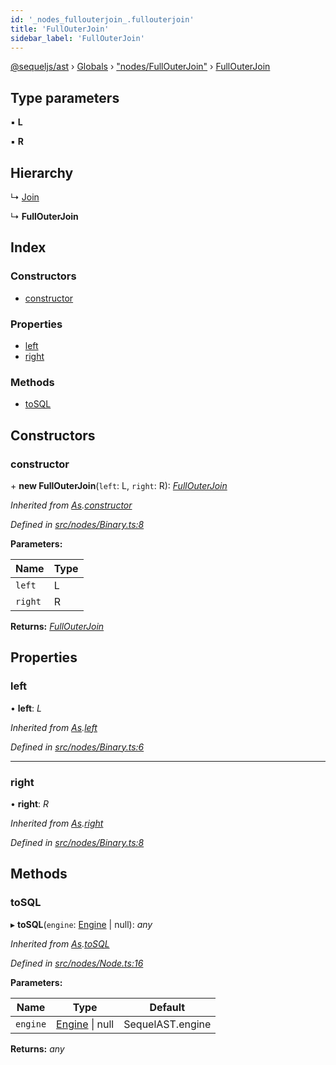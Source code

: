 ```yaml
---
id: '_nodes_fullouterjoin_.fullouterjoin'
title: 'FullOuterJoin'
sidebar_label: 'FullOuterJoin'
---
```


[@sequeljs/ast](../index.md) › [Globals](../globals.md) ›
["nodes/FullOuterJoin"](../modules/_nodes_fullouterjoin_.md) ›
[FullOuterJoin](_nodes_fullouterjoin_.fullouterjoin.md)

## Type parameters

▪ **L**

▪ **R**

## Hierarchy

↳ [Join](_nodes_join_.join.md)

↳ **FullOuterJoin**

## Index

### Constructors

- [constructor](_nodes_fullouterjoin_.fullouterjoin.md#constructor)

### Properties

- [left](_nodes_fullouterjoin_.fullouterjoin.md#left)
- [right](_nodes_fullouterjoin_.fullouterjoin.md#right)

### Methods

- [toSQL](_nodes_fullouterjoin_.fullouterjoin.md#tosql)

## Constructors

### constructor

\+ **new FullOuterJoin**(`left`: L, `right`: R):
_[FullOuterJoin](_nodes_fullouterjoin_.fullouterjoin.md)_

_Inherited from
[As](_nodes_as_.as.md).[constructor](_nodes_as_.as.md#constructor)_

_Defined in
[src/nodes/Binary.ts:8](https://github.com/sequeljs/ast/blob/aa0ef0f/src/nodes/Binary.ts#L8)_

**Parameters:**

| Name    | Type |
| ------- | ---- |
| `left`  | L    |
| `right` | R    |

**Returns:** _[FullOuterJoin](_nodes_fullouterjoin_.fullouterjoin.md)_

## Properties

### left

• **left**: _L_

_Inherited from [As](_nodes_as_.as.md).[left](_nodes_as_.as.md#left)_

_Defined in
[src/nodes/Binary.ts:6](https://github.com/sequeljs/ast/blob/aa0ef0f/src/nodes/Binary.ts#L6)_

---

### right

• **right**: _R_

_Inherited from [As](_nodes_as_.as.md).[right](_nodes_as_.as.md#right)_

_Defined in
[src/nodes/Binary.ts:8](https://github.com/sequeljs/ast/blob/aa0ef0f/src/nodes/Binary.ts#L8)_

## Methods

### toSQL

▸ **toSQL**(`engine`: [Engine](../interfaces/_interfaces_engine_.engine.md) |
null): _any_

_Inherited from [As](_nodes_as_.as.md).[toSQL](_nodes_as_.as.md#tosql)_

_Defined in
[src/nodes/Node.ts:16](https://github.com/sequeljs/ast/blob/aa0ef0f/src/nodes/Node.ts#L16)_

**Parameters:**

| Name     | Type                                                              | Default          |
| -------- | ----------------------------------------------------------------- | ---------------- |
| `engine` | [Engine](../interfaces/_interfaces_engine_.engine.md) &#124; null | SequelAST.engine |

**Returns:** _any_
